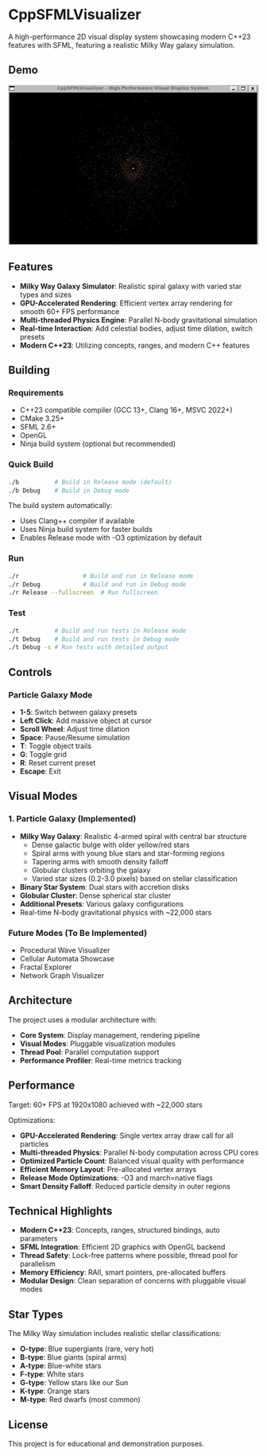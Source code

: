 # CppSFMLVisualizer

A high-performance 2D visual display system showcasing modern C++23 features with SFML, featuring a realistic Milky Way galaxy simulation.

## Demo

![Demo](Assets/Demo1.gif)

## Features

- **Milky Way Galaxy Simulator**: Realistic spiral galaxy with varied star types and sizes
- **GPU-Accelerated Rendering**: Efficient vertex array rendering for smooth 60+ FPS performance
- **Multi-threaded Physics Engine**: Parallel N-body gravitational simulation
- **Real-time Interaction**: Add celestial bodies, adjust time dilation, switch presets
- **Modern C++23**: Utilizing concepts, ranges, and modern C++ features

## Building

### Requirements
- C++23 compatible compiler (GCC 13+, Clang 16+, MSVC 2022+)
- CMake 3.25+
- SFML 2.6+
- OpenGL
- Ninja build system (optional but recommended)

### Quick Build
```bash
./b          # Build in Release mode (default)
./b Debug    # Build in Debug mode
```

The build system automatically:
- Uses Clang++ compiler if available
- Uses Ninja build system for faster builds
- Enables Release mode with -O3 optimization by default

### Run
```bash
./r                  # Build and run in Release mode
./r Debug            # Build and run in Debug mode
./r Release --fullscreen  # Run fullscreen
```

### Test
```bash
./t          # Build and run tests in Release mode
./t Debug    # Build and run tests in Debug mode
./t Debug -s # Run tests with detailed output
```

## Controls

### Particle Galaxy Mode
- **1-5**: Switch between galaxy presets
- **Left Click**: Add massive object at cursor
- **Scroll Wheel**: Adjust time dilation
- **Space**: Pause/Resume simulation
- **T**: Toggle object trails
- **G**: Toggle grid
- **R**: Reset current preset
- **Escape**: Exit

## Visual Modes

### 1. Particle Galaxy (Implemented)
- **Milky Way Galaxy**: Realistic 4-armed spiral with central bar structure
  - Dense galactic bulge with older yellow/red stars
  - Spiral arms with young blue stars and star-forming regions
  - Tapering arms with smooth density falloff
  - Globular clusters orbiting the galaxy
  - Varied star sizes (0.2-3.0 pixels) based on stellar classification
- **Binary Star System**: Dual stars with accretion disks
- **Globular Cluster**: Dense spherical star cluster
- **Additional Presets**: Various galaxy configurations
- Real-time N-body gravitational physics with ~22,000 stars

### Future Modes (To Be Implemented)
- Procedural Wave Visualizer
- Cellular Automata Showcase
- Fractal Explorer
- Network Graph Visualizer

## Architecture

The project uses a modular architecture with:
- **Core System**: Display management, rendering pipeline
- **Visual Modes**: Pluggable visualization modules
- **Thread Pool**: Parallel computation support
- **Performance Profiler**: Real-time metrics tracking

## Performance

Target: 60+ FPS at 1920x1080 achieved with ~22,000 stars

Optimizations:
- **GPU-Accelerated Rendering**: Single vertex array draw call for all particles
- **Multi-threaded Physics**: Parallel N-body computation across CPU cores
- **Optimized Particle Count**: Balanced visual quality with performance
- **Efficient Memory Layout**: Pre-allocated vertex arrays
- **Release Mode Optimizations**: -O3 and march=native flags
- **Smart Density Falloff**: Reduced particle density in outer regions

## Technical Highlights

- **Modern C++23**: Concepts, ranges, structured bindings, auto parameters
- **SFML Integration**: Efficient 2D graphics with OpenGL backend
- **Thread Safety**: Lock-free patterns where possible, thread pool for parallelism
- **Memory Efficiency**: RAII, smart pointers, pre-allocated buffers
- **Modular Design**: Clean separation of concerns with pluggable visual modes

## Star Types

The Milky Way simulation includes realistic stellar classifications:
- **O-type**: Blue supergiants (rare, very hot)
- **B-type**: Blue giants (spiral arms)
- **A-type**: Blue-white stars
- **F-type**: White stars
- **G-type**: Yellow stars like our Sun
- **K-type**: Orange stars
- **M-type**: Red dwarfs (most common)

## License

This project is for educational and demonstration purposes.
